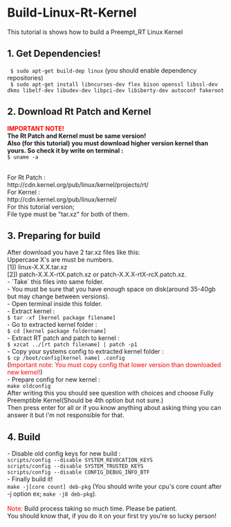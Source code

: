 # Build-Linux-Rt-Kernel
This tutorial is shows how to build a Preempt_RT Linux Kernel

<h2> 1. Get Dependencies! </h2>
<code> $ sudo apt-get build-dep linux</code> (you should enable dependency repositories) <br>
<code> $ sudo apt-get install libncurses-dev flex bison openssl libssl-dev dkms libelf-dev libudev-dev libpci-dev libiberty-dev autoconf fakeroot</code>
<h2> 2. Download Rt Patch and Kernel </h2>
<p>
  <font color="red"><b>IMPORTANT NOTE!</b></font><br>
<b>The Rt Patch and Kernel must be same version!<br>
Also (for this tutorial) you must download higher version kernel than yours. So check it by write on terminal : </b><br>
<code>$ uname -a</code></p><br>
For Rt Patch :<br>
http://cdn.kernel.org/pub/linux/kernel/projects/rt/<br>
For Kernel :<br>
http://cdn.kernel.org/pub/linux/kernel/<br>
For this tutorial version;<br>
File type must be "tar.xz" for both of them.<br>
<h2>3. Preparing for build</h2>
After download you have 2 tar.xz files like this:<br>
Uppercase X's are must be numbers.<br>
[1]) linux-X.X.X.tar.xz<br>
[2]) patch-X.X.X-rtX.patch.xz or patch-X.X.X-rtX-rcX.patch.xz.<br>
- `Take` this files into same folder.<br>
- You must be sure that you have enough space on disk(around 35-40gb but may change between versions).<br>
- Open terminal inside this folder.<br>
- Extract kernel : <br>
<code>$ tar -xf [kernel package filename]</code><br>
- Go to extracted kernel folder : <br>
<code>$ cd [kernel package foldername]</code><br>
- Extract RT patch and patch to kernel : <br>
<code>$ xzcat ../[rt patch filename] | patch -p1</code><br>
- Copy your systems config to extracted kernel folder : <br>
<code>$ cp /boot/config[kernel name] .config</code> <br>
(<font color="red">Important note: You must copy config that lower version than downloaded new kernel!</font>)<br>
- Prepare config for new kernel :<br>
<code>make oldconfig</code><br>
After writing this you should see question with choices and choose Fully Preemptible Kernel(Should be 4th option but not sure.)<br>
Then press enter for all or if you know anything about asking thing you can answer it but i'm not responsible for that.<br>
<h2>4. Build</h2>
- Disable old config keys for new build :<br>
<code>scripts/config --disable SYSTEM_REVOCATION_KEYS</code><br>
<code>scripts/config --disable SYSTEM_TRUSTED_KEYS</code><br>
<code>scripts/config --disable CONFIG_DEBUG_INFO_BTF</code><br>
- Finally build it!<br>
<code>make -j[core count] deb-pkg</code> (You should write your cpu's core count after -j option ex;  <code>make -j8 deb-pkg</code>).<br>
<br>
<font color="red">Note:</font> Build process taking so much time. Please be patient. <br>
You should know that, if you do it on your first try you're so lucky person!<br>


